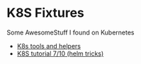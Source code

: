 # K8S Fixtures

Some AwesomeStuff I found on Kubernetes

- [K8s tools and helpers](https://github.com/ik-scripting/scripts/tree/master/k8s)
- [K8S tutorial 7/10 (helm tricks)](https://www.golinuxcloud.com/kubernetes-helm-hooks-examples/)
